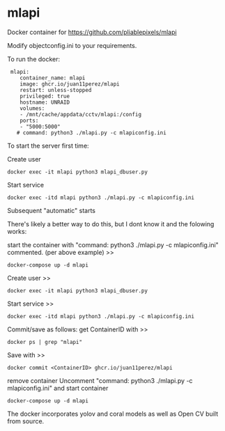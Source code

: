 # mlapi
Docker container for https://github.com/pliablepixels/mlapi

Modify 
objectconfig.ini to your requirements.

To run the docker:

```
 mlapi:
    container_name: mlapi
    image: ghcr.io/juan11perez/mlapi
    restart: unless-stopped
    privileged: true
    hostname: UNRAID  
    volumes:
    - /mnt/cache/appdata/cctv/mlapi:/config
    ports:
    - "5000:5000"
   # command: python3 ./mlapi.py -c mlapiconfig.ini    
```   
   
To start the server first time:

Create user
```
docker exec -it mlapi python3 mlapi_dbuser.py
```

Start service
```
docker exec -itd mlapi python3 ./mlapi.py -c mlapiconfig.ini
```
Subsequent "automatic" starts

There's likely a better way to do this, but I dont know it and the folowing works:

start the container with "command: python3 ./mlapi.py -c mlapiconfig.ini" commented. (per above example) >> 
```
docker-compose up -d mlapi
```
Create user >> 
```
docker exec -it mlapi python3 mlapi_dbuser.py
```
Start service >> 
```
docker exec -itd mlapi python3 ./mlapi.py -c mlapiconfig.ini
```
Commit/save as follows:
get ContainerID with >> 
```
docker ps | grep "mlapi"
```
Save with >> 
```
docker commit <ContainerID> ghcr.io/juan11perez/mlapi
```
remove container
Uncomment "command: python3 ./mlapi.py -c mlapiconfig.ini" and start container 
```
docker-compose up -d mlapi
```


The docker incorporates yolov and coral models as well as Open CV built from source.
